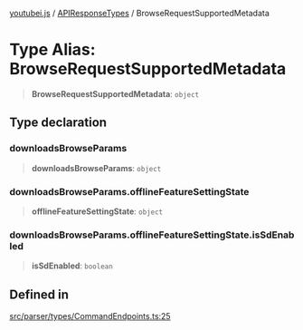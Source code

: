 [youtubei.js](../../../README.md) / [APIResponseTypes](../README.md) / BrowseRequestSupportedMetadata

# Type Alias: BrowseRequestSupportedMetadata

> **BrowseRequestSupportedMetadata**: `object`

## Type declaration

### downloadsBrowseParams

> **downloadsBrowseParams**: `object`

### downloadsBrowseParams.offlineFeatureSettingState

> **offlineFeatureSettingState**: `object`

### downloadsBrowseParams.offlineFeatureSettingState.isSdEnabled

> **isSdEnabled**: `boolean`

## Defined in

[src/parser/types/CommandEndpoints.ts:25](https://github.com/LuanRT/YouTube.js/blob/4729016fb98e7045ee4043857be7eef780c01e35/src/parser/types/CommandEndpoints.ts#L25)
